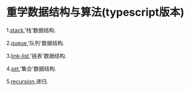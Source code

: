 # 重学数据结构与算法(typescript版本)

1.[stack](https://github.com/lh8725473/Learn_data_structure/blob/master/src/stack/stack.md "stack"),'栈'数据结构.

2.[queue](https://github.com/lh8725473/Learn_data_structure/blob/master/src/queue/queue.md "队列"),'队列'数据结构.

3.[link-list](https://github.com/lh8725473/Learn_data_structure/blob/master/src/link-list/link-list.md "链表"),'链表'数据结构.

4.[set](https://github.com/lh8725473/Learn_data_structure/blob/master/src/set/set.md "集合"),'集合'数据结构.

5.[recursion](https://github.com/lh8725473/Learn_data_structure/blob/master/src/recursion/recursion.md "递归"),递归.